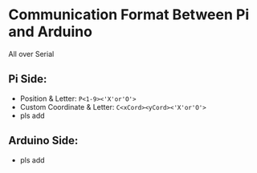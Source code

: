 # Communication Format Between Pi and Arduino
All over Serial

## Pi Side:
- Position & Letter: `P<1-9><'X'or'O'>`
- Custom Coordinate & Letter: `C<xCord><yCord><'X'or'O'>`
- pls add

## Arduino Side:
- pls add

